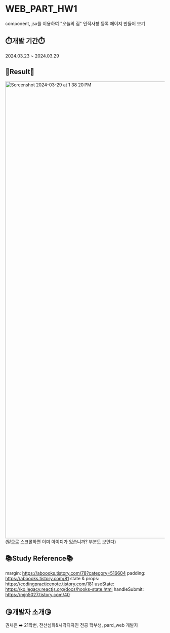 # WEB_PART_HW1

component, jsx를 이용하여 "오늘의 집" 인적사항 등록 페이지 만들어 보기

## ⏱️개발 기간⏱️

2024.03.23 ~ 2024.03.29

## 🙌Result🙌

<img width="1440" alt="Screenshot 2024-03-29 at 1 38 20 PM" src="https://github.com/3rd-PARD-WEB-PART/KwonCheeun/assets/103431850/6e3fdf44-752c-44a3-a5ea-d3270d5d88ef">
(밑으로 스크롤하면 이미 아이디가 있습니까? 부분도 보인다)

## 📚Study Reference📚

margin: https://aboooks.tistory.com/78?category=516604
padding: https://aboooks.tistory.com/81
state & props: https://codingpracticenote.tistory.com/181
useState: https://ko.legacy.reactjs.org/docs/hooks-state.html
handleSubmit: https://mjn5027.tistory.com/40

## 😘개발자 소개😘

권채은 ➡️ 21학번, 전산심화&시각디자인 전공 학부생, pard_web 개발자
